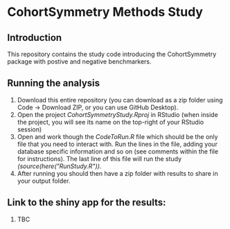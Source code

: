 CohortSymmetry Methods Study
========================================================================================================================================================

## Introduction
This repository contains the study code introducing the CohortSymmetry package with postive and negative benchmarkers.

## Running the analysis
1) Download this entire repository (you can download as a zip folder using Code -> Download ZIP, or you can use GitHub Desktop). 
2) Open the project <i>CohortSymmetryStudy.Rproj</i> in RStudio (when inside the project, you will see its name on the top-right of your RStudio session)
3) Open and work though the <i>CodeToRun.R</i> file which should be the only file that you need to interact with. Run the lines in the file, adding your database specific information and so on (see comments within the file for instructions). The last line of this file will run the study <i>(source(here("RunStudy.R"))</i>.     
4) After running you should then have a zip folder with results to share in your output folder.

## Link to the shiny app for the results: 
1) TBC
